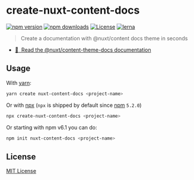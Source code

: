 # create-nuxt-content-docs

[![npm version][npm-version-src]][npm-version-href]
[![npm downloads][npm-downloads-src]][npm-downloads-href]
[![License][license-src]][license-href]
[![lerna][lerna-src]][lerna-href]

> Create a documentation with @nuxt/content docs theme in seconds

- [📖 &nbsp;Read the @nuxt/content-theme-docs documentation](https://content.nuxtjs.org/themes/docs)

## Usage

With [yarn](https://yarnpkg.com/en/):

```bash
yarn create nuxt-content-docs <project-name>
```

Or with [npx](https://www.npmjs.com/package/npx) (`npx` is shipped by default since [npm](https://www.npmjs.com/get-npm) `5.2.0`)

```bash
npx create-nuxt-content-docs <project-name>
```

Or starting with npm v6.1 you can do:

```bash
npm init nuxt-content-docs <project-name>
```

## License

[MIT License](../../LICENSE)

<!-- Badges -->
[npm-version-src]: https://img.shields.io/npm/v/create-nuxt-content-docs/latest.svg
[npm-version-href]: https://npmjs.com/package/create-nuxt-content-docs

[npm-downloads-src]: https://img.shields.io/npm/dt/create-nuxt-content-docs.svg
[npm-downloads-href]: https://npmjs.com/package/create-nuxt-content-docs

[license-src]: https://img.shields.io/npm/l/@nuxt/content.svg
[license-href]: https://npmjs.com/package/@nuxt/content

[lerna-src]: https://img.shields.io/badge/maintained%20with-lerna-cc00ff.svg
[lerna-href]: https://lerna.js.org/